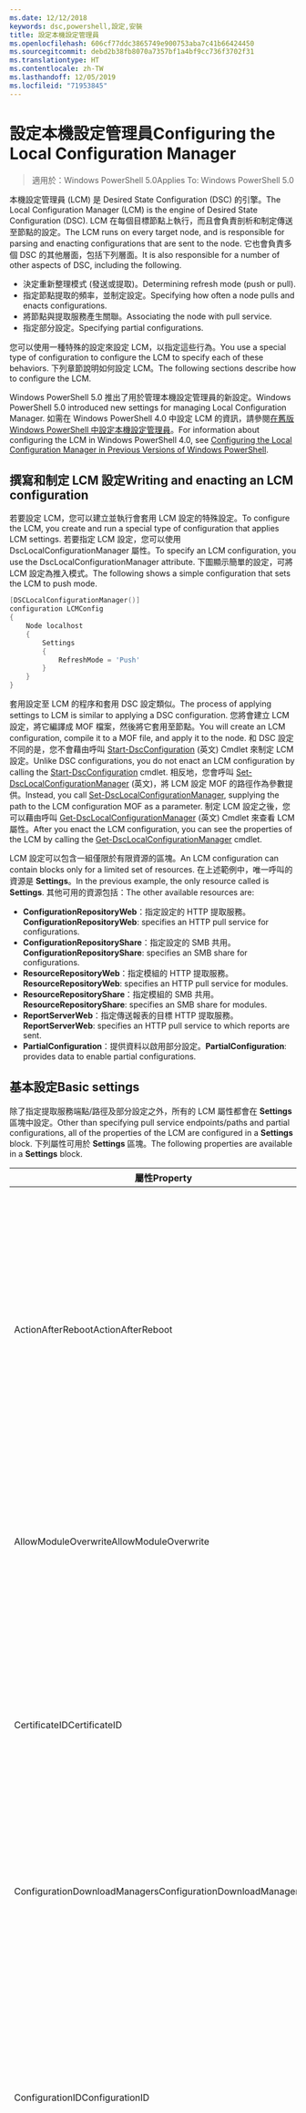 ```yaml
---
ms.date: 12/12/2018
keywords: dsc,powershell,設定,安裝
title: 設定本機設定管理員
ms.openlocfilehash: 606cf77ddc3865749e900753aba7c41b66424450
ms.sourcegitcommit: debd2b38fb8070a7357bf1a4bf9cc736f3702f31
ms.translationtype: HT
ms.contentlocale: zh-TW
ms.lasthandoff: 12/05/2019
ms.locfileid: "71953845"
---
```

# <a name="configuring-the-local-configuration-manager"></a><span data-ttu-id="11dd1-103">設定本機設定管理員</span><span class="sxs-lookup"><span data-stu-id="11dd1-103">Configuring the Local Configuration Manager</span></span>

> <span data-ttu-id="11dd1-104">適用於：Windows PowerShell 5.0</span><span class="sxs-lookup"><span data-stu-id="11dd1-104">Applies To: Windows PowerShell 5.0</span></span>

<span data-ttu-id="11dd1-105">本機設定管理員 (LCM) 是 Desired State Configuration (DSC) 的引擎。</span><span class="sxs-lookup"><span data-stu-id="11dd1-105">The Local Configuration Manager (LCM) is the engine of Desired State Configuration (DSC).</span></span>
<span data-ttu-id="11dd1-106">LCM 在每個目標節點上執行，而且會負責剖析和制定傳送至節點的設定。</span><span class="sxs-lookup"><span data-stu-id="11dd1-106">The LCM runs on every target node, and is responsible for parsing and enacting configurations that are sent to the node.</span></span>
<span data-ttu-id="11dd1-107">它也會負責多個 DSC 的其他層面，包括下列層面。</span><span class="sxs-lookup"><span data-stu-id="11dd1-107">It is also responsible for a number of other aspects of DSC, including the following.</span></span>

- <span data-ttu-id="11dd1-108">決定重新整理模式 (發送或提取)。</span><span class="sxs-lookup"><span data-stu-id="11dd1-108">Determining refresh mode (push or pull).</span></span>
- <span data-ttu-id="11dd1-109">指定節點提取的頻率，並制定設定。</span><span class="sxs-lookup"><span data-stu-id="11dd1-109">Specifying how often a node pulls and enacts configurations.</span></span>
- <span data-ttu-id="11dd1-110">將節點與提取服務產生關聯。</span><span class="sxs-lookup"><span data-stu-id="11dd1-110">Associating the node with pull service.</span></span>
- <span data-ttu-id="11dd1-111">指定部分設定。</span><span class="sxs-lookup"><span data-stu-id="11dd1-111">Specifying partial configurations.</span></span>

<span data-ttu-id="11dd1-112">您可以使用一種特殊的設定來設定 LCM，以指定這些行為。</span><span class="sxs-lookup"><span data-stu-id="11dd1-112">You use a special type of configuration to configure the LCM to specify each of these behaviors.</span></span>
<span data-ttu-id="11dd1-113">下列章節說明如何設定 LCM。</span><span class="sxs-lookup"><span data-stu-id="11dd1-113">The following sections describe how to configure the LCM.</span></span>

<span data-ttu-id="11dd1-114">Windows PowerShell 5.0 推出了用於管理本機設定管理員的新設定。</span><span class="sxs-lookup"><span data-stu-id="11dd1-114">Windows PowerShell 5.0 introduced new settings for managing Local Configuration Manager.</span></span>
<span data-ttu-id="11dd1-115">如需在 Windows PowerShell 4.0 中設定 LCM 的資訊，請參閱[在舊版 Windows PowerShell 中設定本機設定管理員](metaconfig4.md)。</span><span class="sxs-lookup"><span data-stu-id="11dd1-115">For information about configuring the LCM in Windows PowerShell 4.0, see [Configuring the Local Configuration Manager in Previous Versions of Windows PowerShell](metaconfig4.md).</span></span>

## <a name="writing-and-enacting-an-lcm-configuration"></a><span data-ttu-id="11dd1-116">撰寫和制定 LCM 設定</span><span class="sxs-lookup"><span data-stu-id="11dd1-116">Writing and enacting an LCM configuration</span></span>

<span data-ttu-id="11dd1-117">若要設定 LCM，您可以建立並執行會套用 LCM 設定的特殊設定。</span><span class="sxs-lookup"><span data-stu-id="11dd1-117">To configure the LCM, you create and run a special type of configuration that applies LCM settings.</span></span>
<span data-ttu-id="11dd1-118">若要指定 LCM 設定，您可以使用 DscLocalConfigurationManager 屬性。</span><span class="sxs-lookup"><span data-stu-id="11dd1-118">To specify an LCM configuration, you use the DscLocalConfigurationManager attribute.</span></span>
<span data-ttu-id="11dd1-119">下圖顯示簡單的設定，可將 LCM 設定為推入模式。</span><span class="sxs-lookup"><span data-stu-id="11dd1-119">The following shows a simple configuration that sets the LCM to push mode.</span></span>

```powershell
[DSCLocalConfigurationManager()]
configuration LCMConfig
{
    Node localhost
    {
        Settings
        {
            RefreshMode = 'Push'
        }
    }
}
```

<span data-ttu-id="11dd1-120">套用設定至 LCM 的程序和套用 DSC 設定類似。</span><span class="sxs-lookup"><span data-stu-id="11dd1-120">The process of applying settings to LCM is similar to applying a DSC configuration.</span></span>
<span data-ttu-id="11dd1-121">您將會建立 LCM 設定，將它編譯成 MOF 檔案，然後將它套用至節點。</span><span class="sxs-lookup"><span data-stu-id="11dd1-121">You will create an LCM configuration, compile it to a MOF file, and apply it to the node.</span></span>
<span data-ttu-id="11dd1-122">和 DSC 設定不同的是，您不會藉由呼叫 [Start-DscConfiguration](/powershell/module/psdesiredstateconfiguration/start-dscconfiguration) \(英文\) Cmdlet 來制定 LCM 設定。</span><span class="sxs-lookup"><span data-stu-id="11dd1-122">Unlike DSC configurations, you do not enact an LCM configuration by calling the [Start-DscConfiguration](/powershell/module/psdesiredstateconfiguration/start-dscconfiguration) cmdlet.</span></span>
<span data-ttu-id="11dd1-123">相反地，您會呼叫 [Set-DscLocalConfigurationManager](/powershell/module/PSDesiredStateConfiguration/Set-DscLocalConfigurationManager) \(英文\)，將 LCM 設定 MOF 的路徑作為參數提供。</span><span class="sxs-lookup"><span data-stu-id="11dd1-123">Instead, you call [Set-DscLocalConfigurationManager](/powershell/module/PSDesiredStateConfiguration/Set-DscLocalConfigurationManager), supplying the path to the LCM configuration MOF as a parameter.</span></span>
<span data-ttu-id="11dd1-124">制定 LCM 設定之後，您可以藉由呼叫 [Get-DscLocalConfigurationManager](/powershell/module/PSDesiredStateConfiguration/Get-DscLocalConfigurationManager) \(英文\) Cmdlet 來查看 LCM 屬性。</span><span class="sxs-lookup"><span data-stu-id="11dd1-124">After you enact the LCM configuration, you can see the properties of the LCM by calling the [Get-DscLocalConfigurationManager](/powershell/module/PSDesiredStateConfiguration/Get-DscLocalConfigurationManager) cmdlet.</span></span>

<span data-ttu-id="11dd1-125">LCM 設定可以包含一組僅限於有限資源的區塊。</span><span class="sxs-lookup"><span data-stu-id="11dd1-125">An LCM configuration can contain blocks only for a limited set of resources.</span></span>
<span data-ttu-id="11dd1-126">在上述範例中，唯一呼叫的資源是 **Settings**。</span><span class="sxs-lookup"><span data-stu-id="11dd1-126">In the previous example, the only resource called is **Settings**.</span></span>
<span data-ttu-id="11dd1-127">其他可用的資源包括：</span><span class="sxs-lookup"><span data-stu-id="11dd1-127">The other available resources are:</span></span>

* <span data-ttu-id="11dd1-128">**ConfigurationRepositoryWeb**：指定設定的 HTTP 提取服務。</span><span class="sxs-lookup"><span data-stu-id="11dd1-128">**ConfigurationRepositoryWeb**: specifies an HTTP pull service for configurations.</span></span>
* <span data-ttu-id="11dd1-129">**ConfigurationRepositoryShare**：指定設定的 SMB 共用。</span><span class="sxs-lookup"><span data-stu-id="11dd1-129">**ConfigurationRepositoryShare**: specifies an SMB share for configurations.</span></span>
* <span data-ttu-id="11dd1-130">**ResourceRepositoryWeb**：指定模組的 HTTP 提取服務。</span><span class="sxs-lookup"><span data-stu-id="11dd1-130">**ResourceRepositoryWeb**: specifies an HTTP pull service for modules.</span></span>
* <span data-ttu-id="11dd1-131">**ResourceRepositoryShare**：指定模組的 SMB 共用。</span><span class="sxs-lookup"><span data-stu-id="11dd1-131">**ResourceRepositoryShare**: specifies an SMB share for modules.</span></span>
* <span data-ttu-id="11dd1-132">**ReportServerWeb**：指定傳送報表的目標 HTTP 提取服務。</span><span class="sxs-lookup"><span data-stu-id="11dd1-132">**ReportServerWeb**: specifies an HTTP pull service to which reports are sent.</span></span>
* <span data-ttu-id="11dd1-133">**PartialConfiguration**：提供資料以啟用部分設定。</span><span class="sxs-lookup"><span data-stu-id="11dd1-133">**PartialConfiguration**: provides data to enable partial configurations.</span></span>

## <a name="basic-settings"></a><span data-ttu-id="11dd1-134">基本設定</span><span class="sxs-lookup"><span data-stu-id="11dd1-134">Basic settings</span></span>

<span data-ttu-id="11dd1-135">除了指定提取服務端點/路徑及部分設定之外，所有的 LCM 屬性都會在 **Settings** 區塊中設定。</span><span class="sxs-lookup"><span data-stu-id="11dd1-135">Other than specifying pull service endpoints/paths and partial configurations, all of the properties of the LCM are configured in a **Settings** block.</span></span>
<span data-ttu-id="11dd1-136">下列屬性可用於 **Settings** 區塊。</span><span class="sxs-lookup"><span data-stu-id="11dd1-136">The following properties are available in a **Settings** block.</span></span>

|  <span data-ttu-id="11dd1-137">屬性</span><span class="sxs-lookup"><span data-stu-id="11dd1-137">Property</span></span>  |  <span data-ttu-id="11dd1-138">類型</span><span class="sxs-lookup"><span data-stu-id="11dd1-138">Type</span></span>  |  <span data-ttu-id="11dd1-139">描述</span><span class="sxs-lookup"><span data-stu-id="11dd1-139">Description</span></span>   |
|----------- |------- |--------------- |
| <span data-ttu-id="11dd1-140">ActionAfterReboot</span><span class="sxs-lookup"><span data-stu-id="11dd1-140">ActionAfterReboot</span></span>| <span data-ttu-id="11dd1-141">字串</span><span class="sxs-lookup"><span data-stu-id="11dd1-141">string</span></span>| <span data-ttu-id="11dd1-142">指定套用設定期間在重新開機後的動作。</span><span class="sxs-lookup"><span data-stu-id="11dd1-142">Specifies what happens after a reboot during the application of a configuration.</span></span> <span data-ttu-id="11dd1-143">可能的值為 __"ContinueConfiguration"__ 和 __"StopConfiguration"__ 。</span><span class="sxs-lookup"><span data-stu-id="11dd1-143">The possible values are __"ContinueConfiguration"__ and __"StopConfiguration"__.</span></span> <ul><li> <span data-ttu-id="11dd1-144">__ContinueConfiguration__：機器重新開機後繼續套用目前的設定。</span><span class="sxs-lookup"><span data-stu-id="11dd1-144">__ContinueConfiguration__: Continue applying the current configuration after machine reboot.</span></span> <span data-ttu-id="11dd1-145">這是預設值</span><span class="sxs-lookup"><span data-stu-id="11dd1-145">This is the default value</span></span></li><li><span data-ttu-id="11dd1-146">__StopConfiguration__：機器重新開機後停止目前的設定。</span><span class="sxs-lookup"><span data-stu-id="11dd1-146">__StopConfiguration__: Stop the current configuration after machine reboot.</span></span></li></ul>|
| <span data-ttu-id="11dd1-147">AllowModuleOverwrite</span><span class="sxs-lookup"><span data-stu-id="11dd1-147">AllowModuleOverwrite</span></span>| <span data-ttu-id="11dd1-148">bool</span><span class="sxs-lookup"><span data-stu-id="11dd1-148">bool</span></span>| <span data-ttu-id="11dd1-149">若允許以自提取服務下載的新設定覆寫目標節點上的舊設定，即為 __$TRUE__。</span><span class="sxs-lookup"><span data-stu-id="11dd1-149">__$TRUE__ if new configurations downloaded from the pull service are allowed to overwrite the old ones on the target node.</span></span> <span data-ttu-id="11dd1-150">否則為 $FALSE。</span><span class="sxs-lookup"><span data-stu-id="11dd1-150">Otherwise, $FALSE.</span></span>|
| <span data-ttu-id="11dd1-151">CertificateID</span><span class="sxs-lookup"><span data-stu-id="11dd1-151">CertificateID</span></span>| <span data-ttu-id="11dd1-152">字串</span><span class="sxs-lookup"><span data-stu-id="11dd1-152">string</span></span>| <span data-ttu-id="11dd1-153">憑證指紋，用來保護在設定中傳遞的憑證。</span><span class="sxs-lookup"><span data-stu-id="11dd1-153">The thumbprint of a certificate used to secure credentials passed in a configuration.</span></span> <span data-ttu-id="11dd1-154">如需詳細資訊，請參閱 [Want to secure credentials in Windows PowerShell Desired State Configuration (需要保護 Windows PowerShell 預期狀態設定的憑證嗎？)](https://blogs.msdn.com/b/powershell/archive/2014/01/31/want-to-secure-credentials-in-windows-powershell-desired-state-configuration.aspx)。</span><span class="sxs-lookup"><span data-stu-id="11dd1-154">For more information see [Want to secure credentials in Windows PowerShell Desired State Configuration](https://blogs.msdn.com/b/powershell/archive/2014/01/31/want-to-secure-credentials-in-windows-powershell-desired-state-configuration.aspx)?.</span></span> <br> <span data-ttu-id="11dd1-155">__注意：__ 若使用 Azure 自動化 DSC 提取服務，系統會自動管理此設定。</span><span class="sxs-lookup"><span data-stu-id="11dd1-155">__Note:__ this is managed automatically if using Azure Automation DSC pull service.</span></span>|
| <span data-ttu-id="11dd1-156">ConfigurationDownloadManagers</span><span class="sxs-lookup"><span data-stu-id="11dd1-156">ConfigurationDownloadManagers</span></span>| <span data-ttu-id="11dd1-157">CimInstance[]</span><span class="sxs-lookup"><span data-stu-id="11dd1-157">CimInstance[]</span></span>| <span data-ttu-id="11dd1-158">已過時。</span><span class="sxs-lookup"><span data-stu-id="11dd1-158">Obsolete.</span></span> <span data-ttu-id="11dd1-159">使用 __ConfigurationRepositoryWeb__ 和 __ConfigurationRepositoryShare__ 區塊來定義設定提取服務端點。</span><span class="sxs-lookup"><span data-stu-id="11dd1-159">Use __ConfigurationRepositoryWeb__ and __ConfigurationRepositoryShare__ blocks to define configuration pull service endpoints.</span></span>|
| <span data-ttu-id="11dd1-160">ConfigurationID</span><span class="sxs-lookup"><span data-stu-id="11dd1-160">ConfigurationID</span></span>| <span data-ttu-id="11dd1-161">字串</span><span class="sxs-lookup"><span data-stu-id="11dd1-161">string</span></span>| <span data-ttu-id="11dd1-162">用於與較舊提取服務版本之間的回溯相容性。</span><span class="sxs-lookup"><span data-stu-id="11dd1-162">For backwards compatibility with older pull service versions.</span></span> <span data-ttu-id="11dd1-163">識別要從提取服務取得之設定檔的 GUID。</span><span class="sxs-lookup"><span data-stu-id="11dd1-163">A GUID that identifies the configuration file to get from a pull service.</span></span> <span data-ttu-id="11dd1-164">如果設定 MOF 的名稱為 ConfigurationID.mof，節點將會在提取服務上提取設定。</span><span class="sxs-lookup"><span data-stu-id="11dd1-164">The node will pull configurations on the pull service if the name of the configuration MOF is named ConfigurationID.mof.</span></span><br> <span data-ttu-id="11dd1-165">__注意：__ 如果您設定這個屬性，將無法使用 __RegistrationKey__ 向提取服務註冊節點。</span><span class="sxs-lookup"><span data-stu-id="11dd1-165">__Note:__ If you set this property, registering the node with a pull service by using __RegistrationKey__ does not work.</span></span> <span data-ttu-id="11dd1-166">如需詳細資訊，請參閱[以設定名稱設定提取用戶端](../pull-server/pullClientConfigNames.md)。</span><span class="sxs-lookup"><span data-stu-id="11dd1-166">For more information, see [Setting up a pull client with configuration names](../pull-server/pullClientConfigNames.md).</span></span>|
| <span data-ttu-id="11dd1-167">ConfigurationMode</span><span class="sxs-lookup"><span data-stu-id="11dd1-167">ConfigurationMode</span></span>| <span data-ttu-id="11dd1-168">字串</span><span class="sxs-lookup"><span data-stu-id="11dd1-168">string</span></span> | <span data-ttu-id="11dd1-169">指定 LCM 實際上如何將設定套用至目標節點。</span><span class="sxs-lookup"><span data-stu-id="11dd1-169">Specifies how the LCM actually applies the configuration to the target nodes.</span></span> <span data-ttu-id="11dd1-170">可能的值為 __"ApplyOnly"__ 、 __"ApplyAndMonitor"__ 和 __"ApplyAndAutoCorrect"__ 。</span><span class="sxs-lookup"><span data-stu-id="11dd1-170">Possible values are __"ApplyOnly"__,__"ApplyAndMonitor"__, and __"ApplyAndAutoCorrect"__.</span></span> <ul><li><span data-ttu-id="11dd1-171">__ApplyOnly__：除非將新設定推送至目標節點，或是從服務提取新設定時，否則，DSC 會套用設定且不執行任何進一步的動作。</span><span class="sxs-lookup"><span data-stu-id="11dd1-171">__ApplyOnly__: DSC applies the configuration and does nothing further unless a new configuration is pushed to the target node or when a new configuration is pulled from a service.</span></span> <span data-ttu-id="11dd1-172">第一次套用新設定之後，DSC 不會檢查與先前設定狀態的偏離。</span><span class="sxs-lookup"><span data-stu-id="11dd1-172">After initial application of a new configuration, DSC does not check for drift from a previously configured state.</span></span> <span data-ttu-id="11dd1-173">請注意，在 __ApplyOnly__ 生效之前，DSC 不斷嘗試套用此組態，直到成功為止 。</span><span class="sxs-lookup"><span data-stu-id="11dd1-173">Note that DSC will attempt to apply the configuration until it is successful before __ApplyOnly__ takes effect.</span></span> </li><li> <span data-ttu-id="11dd1-174">__ApplyAndMonitor__：這是預設值。</span><span class="sxs-lookup"><span data-stu-id="11dd1-174">__ApplyAndMonitor__: This is the default value.</span></span> <span data-ttu-id="11dd1-175">LCM 適用於任何新的設定。</span><span class="sxs-lookup"><span data-stu-id="11dd1-175">The LCM applies any new configurations.</span></span> <span data-ttu-id="11dd1-176">第一次套用新設定之後，如果目標節點偏離預期狀態，則 DSC 會回報記錄中的差異。</span><span class="sxs-lookup"><span data-stu-id="11dd1-176">After initial application of a new configuration, if the target node drifts from the desired state, DSC reports the discrepancy in logs.</span></span> <span data-ttu-id="11dd1-177">請注意，在 __ApplyAndMonitor__ 生效之前，DSC 不斷嘗試套用此組態，直到成功為止 。</span><span class="sxs-lookup"><span data-stu-id="11dd1-177">Note that DSC will attempt to apply the configuration until it is successful before __ApplyAndMonitor__ takes effect.</span></span></li><li><span data-ttu-id="11dd1-178">__ApplyAndAutoCorrect__：DSC 會套用任何新設定。</span><span class="sxs-lookup"><span data-stu-id="11dd1-178">__ApplyAndAutoCorrect__: DSC applies any new configurations.</span></span> <span data-ttu-id="11dd1-179">第一次套用新設定之後，如果目標節點偏離預期狀態，則 DSC 會報告記錄檔中的差異，然後重新套用目前設定。</span><span class="sxs-lookup"><span data-stu-id="11dd1-179">After initial application of a new configuration, if the target node drifts from the desired state, DSC reports the discrepancy in logs, and then re-applies the current configuration.</span></span></li></ul>|
| <span data-ttu-id="11dd1-180">ConfigurationModeFrequencyMins</span><span class="sxs-lookup"><span data-stu-id="11dd1-180">ConfigurationModeFrequencyMins</span></span>| <span data-ttu-id="11dd1-181">UInt32</span><span class="sxs-lookup"><span data-stu-id="11dd1-181">UInt32</span></span>| <span data-ttu-id="11dd1-182">檢查並套用目前設定的頻率 (以分鐘為單位)。</span><span class="sxs-lookup"><span data-stu-id="11dd1-182">How often, in minutes, the current configuration is checked and applied.</span></span> <span data-ttu-id="11dd1-183">如果 ConfigurationMode 屬性設定為 ApplyOnly，就會忽略這個屬性。</span><span class="sxs-lookup"><span data-stu-id="11dd1-183">This property is ignored if the ConfigurationMode property is set to ApplyOnly.</span></span> <span data-ttu-id="11dd1-184">預設值為 15。</span><span class="sxs-lookup"><span data-stu-id="11dd1-184">The default value is 15.</span></span>|
| <span data-ttu-id="11dd1-185">DebugMode</span><span class="sxs-lookup"><span data-stu-id="11dd1-185">DebugMode</span></span>| <span data-ttu-id="11dd1-186">字串</span><span class="sxs-lookup"><span data-stu-id="11dd1-186">string</span></span>| <span data-ttu-id="11dd1-187">可能的值為 __None__、__ForceModuleImport__ 和 __All__。</span><span class="sxs-lookup"><span data-stu-id="11dd1-187">Possible values are __None__, __ForceModuleImport__, and __All__.</span></span> <ul><li><span data-ttu-id="11dd1-188">設為 __None__ 會使用快取資源。</span><span class="sxs-lookup"><span data-stu-id="11dd1-188">Set to __None__ to use cached resources.</span></span> <span data-ttu-id="11dd1-189">這是預設，而且應該用於實際執行的案例。</span><span class="sxs-lookup"><span data-stu-id="11dd1-189">This is the default and should be used in production scenarios.</span></span></li><li><span data-ttu-id="11dd1-190">設為 __ForceModuleImport__，會導致 LCM 重新載入任何 DSC 資源模組，即使先前已載入這些模組並已快取。</span><span class="sxs-lookup"><span data-stu-id="11dd1-190">Setting to __ForceModuleImport__, causes the LCM to reload any DSC resource modules, even if they have been previously loaded and cached.</span></span> <span data-ttu-id="11dd1-191">這會影響 DSC 作業的效能，因為每個模組會在使用時重新載入。</span><span class="sxs-lookup"><span data-stu-id="11dd1-191">This impacts the performance of DSC operations as each module is reloaded on use.</span></span> <span data-ttu-id="11dd1-192">通常會在為資源偵錯時使用此值</span><span class="sxs-lookup"><span data-stu-id="11dd1-192">Typically you would use this value while debugging a resource</span></span></li><li><span data-ttu-id="11dd1-193">在這一版本中，__All__ 與 __ForceModuleImport__ 相同</span><span class="sxs-lookup"><span data-stu-id="11dd1-193">In this release, __All__ is same as __ForceModuleImport__</span></span></li></ul> |
| <span data-ttu-id="11dd1-194">RebootNodeIfNeeded</span><span class="sxs-lookup"><span data-stu-id="11dd1-194">RebootNodeIfNeeded</span></span>| <span data-ttu-id="11dd1-195">bool</span><span class="sxs-lookup"><span data-stu-id="11dd1-195">bool</span></span>| <span data-ttu-id="11dd1-196">將此設為 `$true`，以允許資源使用 `$global:DSCMachineStatus` 旗標來重新啟動節點。</span><span class="sxs-lookup"><span data-stu-id="11dd1-196">Set this to `$true` to allow resources to reboot the Node using the `$global:DSCMachineStatus` flag.</span></span> <span data-ttu-id="11dd1-197">否則，您將必須手動重新啟動任何設定所需的節點。</span><span class="sxs-lookup"><span data-stu-id="11dd1-197">Otherwise, you will have to manually reboot the node for any configuration that requires it.</span></span> <span data-ttu-id="11dd1-198">預設值為 `$false`。</span><span class="sxs-lookup"><span data-stu-id="11dd1-198">The default value is `$false`.</span></span> <span data-ttu-id="11dd1-199">若要在重新啟動條件是由 DSC 以外項目 (例如 Windows Installer) 所制定的情況下使用此設定，請將此設定與 [ComputerManagementDsc](https://github.com/PowerShell/ComputerManagementDsc) 中的 __PendingReboot__ 模組結合。</span><span class="sxs-lookup"><span data-stu-id="11dd1-199">To use this setting when a reboot condition is enacted by something other than DSC (such as Windows Installer), combine this setting with the __PendingReboot__ resource in the [ComputerManagementDsc](https://github.com/PowerShell/ComputerManagementDsc) module.</span></span>|
| <span data-ttu-id="11dd1-200">RefreshMode</span><span class="sxs-lookup"><span data-stu-id="11dd1-200">RefreshMode</span></span>| <span data-ttu-id="11dd1-201">字串</span><span class="sxs-lookup"><span data-stu-id="11dd1-201">string</span></span>| <span data-ttu-id="11dd1-202">指定 LCM 取得設定的方式。</span><span class="sxs-lookup"><span data-stu-id="11dd1-202">Specifies how the LCM gets configurations.</span></span> <span data-ttu-id="11dd1-203">可能的值為 __"Disabled"__ 、 __"Push"__ 和 __"Pull"__ 。</span><span class="sxs-lookup"><span data-stu-id="11dd1-203">The possible values are __"Disabled"__, __"Push"__, and __"Pull"__.</span></span> <ul><li><span data-ttu-id="11dd1-204">__Disabled__：為此節點停用 DSC 設定。</span><span class="sxs-lookup"><span data-stu-id="11dd1-204">__Disabled__: DSC configurations are disabled for this node.</span></span></li><li> <span data-ttu-id="11dd1-205">__Push__：藉由呼叫 [Start-DscConfiguration](/powershell/module/psdesiredstateconfiguration/start-dscconfiguration) Cmdlet 來初始設定。</span><span class="sxs-lookup"><span data-stu-id="11dd1-205">__Push__: Configurations are initiated by calling the [Start-DscConfiguration](/powershell/module/psdesiredstateconfiguration/start-dscconfiguration) cmdlet.</span></span> <span data-ttu-id="11dd1-206">設定會立即套用至節點。</span><span class="sxs-lookup"><span data-stu-id="11dd1-206">The configuration is applied immediately to the node.</span></span> <span data-ttu-id="11dd1-207">這是預設值。</span><span class="sxs-lookup"><span data-stu-id="11dd1-207">This is the default value.</span></span></li><li><span data-ttu-id="11dd1-208">__Pull__：將節點設定為定期檢查來自提取服務或 SMB 路徑的設定。</span><span class="sxs-lookup"><span data-stu-id="11dd1-208">__Pull:__ The node is configured to regularly check for configurations from a pull service or SMB path.</span></span> <span data-ttu-id="11dd1-209">如果這個屬性設為 __Pull__，您必須在 __ConfigurationRepositoryWeb__ 或 __ConfigurationRepositoryShare__ 區塊中指定 HTTP (服務) 或 SMB (共用) 路徑。</span><span class="sxs-lookup"><span data-stu-id="11dd1-209">If this property is set to __Pull__, you must specify an HTTP (service) or SMB (share) path in a __ConfigurationRepositoryWeb__ or __ConfigurationRepositoryShare__ block.</span></span></li></ul>|
| <span data-ttu-id="11dd1-210">RefreshFrequencyMins</span><span class="sxs-lookup"><span data-stu-id="11dd1-210">RefreshFrequencyMins</span></span>| <span data-ttu-id="11dd1-211">Uint32</span><span class="sxs-lookup"><span data-stu-id="11dd1-211">Uint32</span></span>| <span data-ttu-id="11dd1-212">LCM 檢查提取服務以取得更新設定的時間間隔 (以分鐘為單位)。</span><span class="sxs-lookup"><span data-stu-id="11dd1-212">The time interval, in minutes, at which the LCM checks a pull service to get updated configurations.</span></span> <span data-ttu-id="11dd1-213">如果 LCM 未在提取模式下設定，就會忽略此值。</span><span class="sxs-lookup"><span data-stu-id="11dd1-213">This value is ignored if the LCM is not configured in pull mode.</span></span> <span data-ttu-id="11dd1-214">預設值為 30。</span><span class="sxs-lookup"><span data-stu-id="11dd1-214">The default value is 30.</span></span>|
| <span data-ttu-id="11dd1-215">ReportManagers</span><span class="sxs-lookup"><span data-stu-id="11dd1-215">ReportManagers</span></span>| <span data-ttu-id="11dd1-216">CimInstance[]</span><span class="sxs-lookup"><span data-stu-id="11dd1-216">CimInstance[]</span></span>| <span data-ttu-id="11dd1-217">已過時。</span><span class="sxs-lookup"><span data-stu-id="11dd1-217">Obsolete.</span></span> <span data-ttu-id="11dd1-218">使用 __ReportServerWeb__ 區塊來定義傳送報表資料至提取服務的端點。</span><span class="sxs-lookup"><span data-stu-id="11dd1-218">Use __ReportServerWeb__ blocks to define an endpoint to send reporting data to a pull service.</span></span>|
| <span data-ttu-id="11dd1-219">ResourceModuleManagers</span><span class="sxs-lookup"><span data-stu-id="11dd1-219">ResourceModuleManagers</span></span>| <span data-ttu-id="11dd1-220">CimInstance[]</span><span class="sxs-lookup"><span data-stu-id="11dd1-220">CimInstance[]</span></span>| <span data-ttu-id="11dd1-221">已過時。</span><span class="sxs-lookup"><span data-stu-id="11dd1-221">Obsolete.</span></span> <span data-ttu-id="11dd1-222">使用 __ResourceRepositoryWeb__ 和 __ResourceRepositoryShare__ 區塊來個別定義提取服務 HTTP 端點或 SMB 路徑。</span><span class="sxs-lookup"><span data-stu-id="11dd1-222">Use __ResourceRepositoryWeb__ and __ResourceRepositoryShare__ blocks to define pull service HTTP endpoints or SMB paths, respectively.</span></span>|
| <span data-ttu-id="11dd1-223">PartialConfigurations</span><span class="sxs-lookup"><span data-stu-id="11dd1-223">PartialConfigurations</span></span>| <span data-ttu-id="11dd1-224">CimInstance</span><span class="sxs-lookup"><span data-stu-id="11dd1-224">CimInstance</span></span>| <span data-ttu-id="11dd1-225">未實作。</span><span class="sxs-lookup"><span data-stu-id="11dd1-225">Not implemented.</span></span> <span data-ttu-id="11dd1-226">請勿使用。</span><span class="sxs-lookup"><span data-stu-id="11dd1-226">Do not use.</span></span>|
| <span data-ttu-id="11dd1-227">StatusRetentionTimeInDays</span><span class="sxs-lookup"><span data-stu-id="11dd1-227">StatusRetentionTimeInDays</span></span> | <span data-ttu-id="11dd1-228">UInt32</span><span class="sxs-lookup"><span data-stu-id="11dd1-228">UInt32</span></span>| <span data-ttu-id="11dd1-229">LCM 會保留目前設定狀態的天數。</span><span class="sxs-lookup"><span data-stu-id="11dd1-229">The number of days the LCM keeps the status of the current configuration.</span></span>|

> [!NOTE]
> <span data-ttu-id="11dd1-230">LCM 會根據以下項目，啟動 **ConfigurationModeFrequencyMins**：</span><span class="sxs-lookup"><span data-stu-id="11dd1-230">The LCM starts the **ConfigurationModeFrequencyMins** cycle based on:</span></span>
>
> - <span data-ttu-id="11dd1-231">新的中繼設定會使用 `Set-DscLocalConfigurationManager` 來套用</span><span class="sxs-lookup"><span data-stu-id="11dd1-231">A new metaconfig is applied using `Set-DscLocalConfigurationManager`</span></span>
> - <span data-ttu-id="11dd1-232">電腦重新啟動</span><span class="sxs-lookup"><span data-stu-id="11dd1-232">A machine restart</span></span>
>
> <span data-ttu-id="11dd1-233">針對任何計時器處理序發生當機的狀況，會在 30 秒內偵測該狀況，並重新啟動循環。</span><span class="sxs-lookup"><span data-stu-id="11dd1-233">For any condition where the timer process experiences a crash, that will be detected within 30 seconds and the cycle will be restarted.</span></span>
> <span data-ttu-id="11dd1-234">若此作業的期間超過所設定循環頻率，則下一個計時器便不會啟動，並可能使同時作業延遲啟動循環。</span><span class="sxs-lookup"><span data-stu-id="11dd1-234">A concurrent operation could delay the cycle from being started, if the duration of this operation exceeds the configured cycle frequency, the next timer will not start.</span></span>
>
> <span data-ttu-id="11dd1-235">例如，中繼設定已設定為 15 分鐘的提取頻率，而提取動作則在 T1 發生。</span><span class="sxs-lookup"><span data-stu-id="11dd1-235">Example, the metaconfig is configured at a 15 minute pull frequency and a pull occurs at T1.</span></span>  <span data-ttu-id="11dd1-236">節點沒有在 16 分鐘內完成工作。</span><span class="sxs-lookup"><span data-stu-id="11dd1-236">The Node does not finish work for 16 minutes.</span></span>  <span data-ttu-id="11dd1-237">這樣便會忽略第一個 15 分鐘循環，而下一個提取則會在 T1+15+15 時發生。</span><span class="sxs-lookup"><span data-stu-id="11dd1-237">The first 15 minute cycle is ignored, and next pull will happen at T1+15+15.</span></span>

## <a name="pull-service"></a><span data-ttu-id="11dd1-238">提取服務</span><span class="sxs-lookup"><span data-stu-id="11dd1-238">Pull service</span></span>

<span data-ttu-id="11dd1-239">LCM 設定支援定義下列提取服務端點類型：</span><span class="sxs-lookup"><span data-stu-id="11dd1-239">LCM configuration supports defining the following types of pull service endpoints:</span></span>

- <span data-ttu-id="11dd1-240">**設定伺服器**：適用於 DSC 設定的存放庫。</span><span class="sxs-lookup"><span data-stu-id="11dd1-240">**Configuration server**: A repository for DSC configurations.</span></span> <span data-ttu-id="11dd1-241">使用 **ConfigurationRepositoryWeb** (適用於 Web 伺服器) 和 **ConfigurationRepositoryShare** (適用於 SMB 伺服器) 區塊來定義設定伺服器。</span><span class="sxs-lookup"><span data-stu-id="11dd1-241">Define configuration servers by using **ConfigurationRepositoryWeb** (for web-based servers) and **ConfigurationRepositoryShare** (for SMB-based servers) blocks.</span></span>
- <span data-ttu-id="11dd1-242">**資源伺服器**：封裝成 PowerShell 模組的 DSC 資源存放庫。</span><span class="sxs-lookup"><span data-stu-id="11dd1-242">**Resource server**: A repository for DSC resources, packaged as PowerShell modules.</span></span> <span data-ttu-id="11dd1-243">使用 **ResourceRepositoryWeb** (適用於 Web 伺服器) 和 **ResourceRepositoryShare** (適用於 SMB 伺服器) 區塊來定義資源伺服器。</span><span class="sxs-lookup"><span data-stu-id="11dd1-243">Define resource servers by using **ResourceRepositoryWeb** (for web-based servers) and **ResourceRepositoryShare** (for SMB-based servers) blocks.</span></span>
- <span data-ttu-id="11dd1-244">**報表伺服器**：DSC 傳送報表資料的目標服務。</span><span class="sxs-lookup"><span data-stu-id="11dd1-244">**Report server**: A service that DSC sends report data to.</span></span> <span data-ttu-id="11dd1-245">使用 **ReportServerWeb** 區塊來定義報表伺服器。</span><span class="sxs-lookup"><span data-stu-id="11dd1-245">Define report servers by using **ReportServerWeb** blocks.</span></span> <span data-ttu-id="11dd1-246">報表伺服器必須是 Web 服務。</span><span class="sxs-lookup"><span data-stu-id="11dd1-246">A report server must be a web service.</span></span>

<span data-ttu-id="11dd1-247">如需提取服務的詳細資訊，請參閱 [Desired State Configuration 提取服務](../pull-server/pullServer.md)。</span><span class="sxs-lookup"><span data-stu-id="11dd1-247">For more details on pull service see, [Desired State Configuration Pull Service](../pull-server/pullServer.md).</span></span>

## <a name="configuration-server-blocks"></a><span data-ttu-id="11dd1-248">設定伺服器區塊</span><span class="sxs-lookup"><span data-stu-id="11dd1-248">Configuration server blocks</span></span>

<span data-ttu-id="11dd1-249">若要定義 Web 設定伺服器，請建立 **ConfigurationRepositoryWeb** 區塊。</span><span class="sxs-lookup"><span data-stu-id="11dd1-249">To define a web-based configuration server, you create a **ConfigurationRepositoryWeb** block.</span></span>
<span data-ttu-id="11dd1-250">**ConfigurationRepositoryWeb** 定義下列屬性。</span><span class="sxs-lookup"><span data-stu-id="11dd1-250">A **ConfigurationRepositoryWeb** defines the following properties.</span></span>

|<span data-ttu-id="11dd1-251">屬性</span><span class="sxs-lookup"><span data-stu-id="11dd1-251">Property</span></span>|<span data-ttu-id="11dd1-252">類型</span><span class="sxs-lookup"><span data-stu-id="11dd1-252">Type</span></span>|<span data-ttu-id="11dd1-253">描述</span><span class="sxs-lookup"><span data-stu-id="11dd1-253">Description</span></span>|
|---|---|---|
|<span data-ttu-id="11dd1-254">AllowUnsecureConnection</span><span class="sxs-lookup"><span data-stu-id="11dd1-254">AllowUnsecureConnection</span></span>|<span data-ttu-id="11dd1-255">bool</span><span class="sxs-lookup"><span data-stu-id="11dd1-255">bool</span></span>|<span data-ttu-id="11dd1-256">設為 **$TRUE** 即允許從節點到伺服器的未經驗證連線。</span><span class="sxs-lookup"><span data-stu-id="11dd1-256">Set to **$TRUE** to allow connections from the node to the server without authentication.</span></span> <span data-ttu-id="11dd1-257">設為 **$FALSE** 表示需要驗證。</span><span class="sxs-lookup"><span data-stu-id="11dd1-257">Set to **$FALSE** to require authentication.</span></span>|
|<span data-ttu-id="11dd1-258">CertificateID</span><span class="sxs-lookup"><span data-stu-id="11dd1-258">CertificateID</span></span>|<span data-ttu-id="11dd1-259">字串</span><span class="sxs-lookup"><span data-stu-id="11dd1-259">string</span></span>|<span data-ttu-id="11dd1-260">用來向伺服器驗證的憑證指紋。</span><span class="sxs-lookup"><span data-stu-id="11dd1-260">The thumbprint of a certificate used to authenticate to the server.</span></span>|
|<span data-ttu-id="11dd1-261">ConfigurationNames</span><span class="sxs-lookup"><span data-stu-id="11dd1-261">ConfigurationNames</span></span>|<span data-ttu-id="11dd1-262">String[]</span><span class="sxs-lookup"><span data-stu-id="11dd1-262">String[]</span></span>|<span data-ttu-id="11dd1-263">要由目標節點提取之設定名稱的陣列。</span><span class="sxs-lookup"><span data-stu-id="11dd1-263">An array of names of configurations to be pulled by the target node.</span></span> <span data-ttu-id="11dd1-264">僅有在使用 **RegistrationKey** 向提取服務註冊節點時，才會使用這些設定。</span><span class="sxs-lookup"><span data-stu-id="11dd1-264">These are used only if the node is registered with the pull service by using a **RegistrationKey**.</span></span> <span data-ttu-id="11dd1-265">如需詳細資訊，請參閱[以設定名稱設定提取用戶端](../pull-server/pullClientConfigNames.md)。</span><span class="sxs-lookup"><span data-stu-id="11dd1-265">For more information, see [Setting up a pull client with configuration names](../pull-server/pullClientConfigNames.md).</span></span>|
|<span data-ttu-id="11dd1-266">RegistrationKey</span><span class="sxs-lookup"><span data-stu-id="11dd1-266">RegistrationKey</span></span>|<span data-ttu-id="11dd1-267">字串</span><span class="sxs-lookup"><span data-stu-id="11dd1-267">string</span></span>|<span data-ttu-id="11dd1-268">向提取服務註冊節點的 GUID。</span><span class="sxs-lookup"><span data-stu-id="11dd1-268">A GUID that registers the node with the pull service.</span></span> <span data-ttu-id="11dd1-269">如需詳細資訊，請參閱[以設定名稱設定提取用戶端](../pull-server/pullClientConfigNames.md)。</span><span class="sxs-lookup"><span data-stu-id="11dd1-269">For more information, see [Setting up a pull client with configuration names](../pull-server/pullClientConfigNames.md).</span></span>|
|<span data-ttu-id="11dd1-270">ServerURL</span><span class="sxs-lookup"><span data-stu-id="11dd1-270">ServerURL</span></span>|<span data-ttu-id="11dd1-271">字串</span><span class="sxs-lookup"><span data-stu-id="11dd1-271">string</span></span>|<span data-ttu-id="11dd1-272">設定服務的 URL。</span><span class="sxs-lookup"><span data-stu-id="11dd1-272">The URL of the configuration service.</span></span>|
|<span data-ttu-id="11dd1-273">ProxyURL\*</span><span class="sxs-lookup"><span data-stu-id="11dd1-273">ProxyURL\*</span></span>|<span data-ttu-id="11dd1-274">字串</span><span class="sxs-lookup"><span data-stu-id="11dd1-274">string</span></span>|<span data-ttu-id="11dd1-275">與設定服務通訊時要使用的 HTTP Proxy URL。</span><span class="sxs-lookup"><span data-stu-id="11dd1-275">The URL of the http proxy to use when communicating with the configuration service.</span></span>|
|<span data-ttu-id="11dd1-276">ProxyCredential\*</span><span class="sxs-lookup"><span data-stu-id="11dd1-276">ProxyCredential\*</span></span>|<span data-ttu-id="11dd1-277">pscredential</span><span class="sxs-lookup"><span data-stu-id="11dd1-277">pscredential</span></span>|<span data-ttu-id="11dd1-278">要用於 HTTP Proxy 的認證。</span><span class="sxs-lookup"><span data-stu-id="11dd1-278">Credential to use for the http proxy.</span></span>|

> [!NOTE]
> * <span data-ttu-id="11dd1-279">Windows 1809 版與更新版本中支援。</span><span class="sxs-lookup"><span data-stu-id="11dd1-279">Supported in Windows versions 1809 and later.</span></span>

<span data-ttu-id="11dd1-280">如需能簡化針對內部部署節點設定 ConfigurationRepositoryWeb 值的範例指令碼，請參閱[產生 DSC 中繼設定](https://docs.microsoft.com/azure/automation/automation-dsc-onboarding#generating-dsc-metaconfigurations)</span><span class="sxs-lookup"><span data-stu-id="11dd1-280">An example script to simplify configuring the ConfigurationRepositoryWeb value for on-premises nodes is available - see [Generating DSC metaconfigurations](https://docs.microsoft.com/azure/automation/automation-dsc-onboarding#generating-dsc-metaconfigurations)</span></span>

<span data-ttu-id="11dd1-281">若要定義 SMB 設定伺服器，請建立 **ConfigurationRepositoryShare** 區塊。</span><span class="sxs-lookup"><span data-stu-id="11dd1-281">To define an SMB-based configuration server, you create a **ConfigurationRepositoryShare** block.</span></span>
<span data-ttu-id="11dd1-282">**ConfigurationRepositoryShare** 定義下列屬性。</span><span class="sxs-lookup"><span data-stu-id="11dd1-282">A **ConfigurationRepositoryShare** defines the following properties.</span></span>

|<span data-ttu-id="11dd1-283">屬性</span><span class="sxs-lookup"><span data-stu-id="11dd1-283">Property</span></span>|<span data-ttu-id="11dd1-284">類型</span><span class="sxs-lookup"><span data-stu-id="11dd1-284">Type</span></span>|<span data-ttu-id="11dd1-285">描述</span><span class="sxs-lookup"><span data-stu-id="11dd1-285">Description</span></span>|
|---|---|---|
|<span data-ttu-id="11dd1-286">認證</span><span class="sxs-lookup"><span data-stu-id="11dd1-286">Credential</span></span>|<span data-ttu-id="11dd1-287">MSFT_Credential</span><span class="sxs-lookup"><span data-stu-id="11dd1-287">MSFT_Credential</span></span>|<span data-ttu-id="11dd1-288">用來向 SMB 驗證的認證。</span><span class="sxs-lookup"><span data-stu-id="11dd1-288">The credential used to authenticate to the SMB share.</span></span>|
|<span data-ttu-id="11dd1-289">SourcePath</span><span class="sxs-lookup"><span data-stu-id="11dd1-289">SourcePath</span></span>|<span data-ttu-id="11dd1-290">字串</span><span class="sxs-lookup"><span data-stu-id="11dd1-290">string</span></span>|<span data-ttu-id="11dd1-291">SMB 共用的路徑。</span><span class="sxs-lookup"><span data-stu-id="11dd1-291">The path of the SMB share.</span></span>|

## <a name="resource-server-blocks"></a><span data-ttu-id="11dd1-292">資源伺服器區塊</span><span class="sxs-lookup"><span data-stu-id="11dd1-292">Resource server blocks</span></span>

<span data-ttu-id="11dd1-293">若要定義 Web 資源伺服器，請建立 **ResourceRepositoryWeb** 區塊。</span><span class="sxs-lookup"><span data-stu-id="11dd1-293">To define a web-based resource server, you create a **ResourceRepositoryWeb** block.</span></span>
<span data-ttu-id="11dd1-294">**ResourceRepositoryWeb** 定義下列屬性。</span><span class="sxs-lookup"><span data-stu-id="11dd1-294">A **ResourceRepositoryWeb** defines the following properties.</span></span>

|<span data-ttu-id="11dd1-295">屬性</span><span class="sxs-lookup"><span data-stu-id="11dd1-295">Property</span></span>|<span data-ttu-id="11dd1-296">類型</span><span class="sxs-lookup"><span data-stu-id="11dd1-296">Type</span></span>|<span data-ttu-id="11dd1-297">描述</span><span class="sxs-lookup"><span data-stu-id="11dd1-297">Description</span></span>|
|---|---|---|
|<span data-ttu-id="11dd1-298">AllowUnsecureConnection</span><span class="sxs-lookup"><span data-stu-id="11dd1-298">AllowUnsecureConnection</span></span>|<span data-ttu-id="11dd1-299">bool</span><span class="sxs-lookup"><span data-stu-id="11dd1-299">bool</span></span>|<span data-ttu-id="11dd1-300">設為 **$TRUE** 即允許從節點到伺服器的未經驗證連線。</span><span class="sxs-lookup"><span data-stu-id="11dd1-300">Set to **$TRUE** to allow connections from the node to the server without authentication.</span></span> <span data-ttu-id="11dd1-301">設為 **$FALSE** 表示需要驗證。</span><span class="sxs-lookup"><span data-stu-id="11dd1-301">Set to **$FALSE** to require authentication.</span></span>|
|<span data-ttu-id="11dd1-302">CertificateID</span><span class="sxs-lookup"><span data-stu-id="11dd1-302">CertificateID</span></span>|<span data-ttu-id="11dd1-303">字串</span><span class="sxs-lookup"><span data-stu-id="11dd1-303">string</span></span>|<span data-ttu-id="11dd1-304">用來向伺服器驗證的憑證指紋。</span><span class="sxs-lookup"><span data-stu-id="11dd1-304">The thumbprint of a certificate used to authenticate to the server.</span></span>|
|<span data-ttu-id="11dd1-305">RegistrationKey</span><span class="sxs-lookup"><span data-stu-id="11dd1-305">RegistrationKey</span></span>|<span data-ttu-id="11dd1-306">字串</span><span class="sxs-lookup"><span data-stu-id="11dd1-306">string</span></span>|<span data-ttu-id="11dd1-307">向提取服務識別節點的 GUID。</span><span class="sxs-lookup"><span data-stu-id="11dd1-307">A GUID that identifies the node to the pull service.</span></span>|
|<span data-ttu-id="11dd1-308">ServerURL</span><span class="sxs-lookup"><span data-stu-id="11dd1-308">ServerURL</span></span>|<span data-ttu-id="11dd1-309">字串</span><span class="sxs-lookup"><span data-stu-id="11dd1-309">string</span></span>|<span data-ttu-id="11dd1-310">設定伺服器的 URL。</span><span class="sxs-lookup"><span data-stu-id="11dd1-310">The URL of the configuration server.</span></span>|
|<span data-ttu-id="11dd1-311">ProxyURL\*</span><span class="sxs-lookup"><span data-stu-id="11dd1-311">ProxyURL\*</span></span>|<span data-ttu-id="11dd1-312">字串</span><span class="sxs-lookup"><span data-stu-id="11dd1-312">string</span></span>|<span data-ttu-id="11dd1-313">與設定服務通訊時要使用的 HTTP Proxy URL。</span><span class="sxs-lookup"><span data-stu-id="11dd1-313">The URL of the http proxy to use when communicating with the configuration service.</span></span>|
|<span data-ttu-id="11dd1-314">ProxyCredential\*</span><span class="sxs-lookup"><span data-stu-id="11dd1-314">ProxyCredential\*</span></span>|<span data-ttu-id="11dd1-315">pscredential</span><span class="sxs-lookup"><span data-stu-id="11dd1-315">pscredential</span></span>|<span data-ttu-id="11dd1-316">要用於 HTTP Proxy 的認證。</span><span class="sxs-lookup"><span data-stu-id="11dd1-316">Credential to use for the http proxy.</span></span>|

> [!NOTE]
> * <span data-ttu-id="11dd1-317">Windows 1809 版與更新版本中支援。</span><span class="sxs-lookup"><span data-stu-id="11dd1-317">Supported in Windows versions 1809 and later.</span></span>

<span data-ttu-id="11dd1-318">如需能簡化針對內部部署節點設定 ResourceRepositoryWeb 值的範例指令碼，請參閱[產生 DSC 中繼設定](https://docs.microsoft.com/azure/automation/automation-dsc-onboarding#generating-dsc-metaconfigurations)</span><span class="sxs-lookup"><span data-stu-id="11dd1-318">An example script to simplify configuring the ResourceRepositoryWeb value for on-premises nodes is available - see [Generating DSC metaconfigurations](https://docs.microsoft.com/azure/automation/automation-dsc-onboarding#generating-dsc-metaconfigurations)</span></span>

<span data-ttu-id="11dd1-319">若要定義 SMB 資源伺服器，請建立 **ResourceRepositoryShare** 區塊。</span><span class="sxs-lookup"><span data-stu-id="11dd1-319">To define an SMB-based resource server, you create a **ResourceRepositoryShare** block.</span></span>
<span data-ttu-id="11dd1-320">**ResourceRepositoryShare** 定義下列屬性。</span><span class="sxs-lookup"><span data-stu-id="11dd1-320">**ResourceRepositoryShare** defines the following properties.</span></span>

|<span data-ttu-id="11dd1-321">屬性</span><span class="sxs-lookup"><span data-stu-id="11dd1-321">Property</span></span>|<span data-ttu-id="11dd1-322">類型</span><span class="sxs-lookup"><span data-stu-id="11dd1-322">Type</span></span>|<span data-ttu-id="11dd1-323">描述</span><span class="sxs-lookup"><span data-stu-id="11dd1-323">Description</span></span>|
|---|---|---|
|<span data-ttu-id="11dd1-324">認證</span><span class="sxs-lookup"><span data-stu-id="11dd1-324">Credential</span></span>|<span data-ttu-id="11dd1-325">MSFT_Credential</span><span class="sxs-lookup"><span data-stu-id="11dd1-325">MSFT_Credential</span></span>|<span data-ttu-id="11dd1-326">用來向 SMB 驗證的認證。</span><span class="sxs-lookup"><span data-stu-id="11dd1-326">The credential used to authenticate to the SMB share.</span></span> <span data-ttu-id="11dd1-327">如需傳遞認證的範例，請參閱[設定 SMB DSC 提取伺服器](../pull-server/pullServerSMB.md)</span><span class="sxs-lookup"><span data-stu-id="11dd1-327">For an example of passing credentials, see [Setting up a DSC SMB pull server](../pull-server/pullServerSMB.md)</span></span>|
|<span data-ttu-id="11dd1-328">SourcePath</span><span class="sxs-lookup"><span data-stu-id="11dd1-328">SourcePath</span></span>|<span data-ttu-id="11dd1-329">字串</span><span class="sxs-lookup"><span data-stu-id="11dd1-329">string</span></span>|<span data-ttu-id="11dd1-330">SMB 共用的路徑。</span><span class="sxs-lookup"><span data-stu-id="11dd1-330">The path of the SMB share.</span></span>|

## <a name="report-server-blocks"></a><span data-ttu-id="11dd1-331">報表伺服器區塊</span><span class="sxs-lookup"><span data-stu-id="11dd1-331">Report server blocks</span></span>

<span data-ttu-id="11dd1-332">若要定義報表伺服器，請建立 **ReportServerWeb** 區塊。</span><span class="sxs-lookup"><span data-stu-id="11dd1-332">To define a report server, you create a **ReportServerWeb** block.</span></span>
<span data-ttu-id="11dd1-333">報表伺服器角色並不相容於以 SMB 為基礎的提取服務。</span><span class="sxs-lookup"><span data-stu-id="11dd1-333">The report server role is not compatible with SMB based pull service.</span></span>
<span data-ttu-id="11dd1-334">**ReportServerWeb** 定義下列屬性。</span><span class="sxs-lookup"><span data-stu-id="11dd1-334">**ReportServerWeb** defines the following properties.</span></span>

|<span data-ttu-id="11dd1-335">屬性</span><span class="sxs-lookup"><span data-stu-id="11dd1-335">Property</span></span>|<span data-ttu-id="11dd1-336">類型</span><span class="sxs-lookup"><span data-stu-id="11dd1-336">Type</span></span>|<span data-ttu-id="11dd1-337">描述</span><span class="sxs-lookup"><span data-stu-id="11dd1-337">Description</span></span>|
|---|---|---|
|<span data-ttu-id="11dd1-338">AllowUnsecureConnection</span><span class="sxs-lookup"><span data-stu-id="11dd1-338">AllowUnsecureConnection</span></span>|<span data-ttu-id="11dd1-339">bool</span><span class="sxs-lookup"><span data-stu-id="11dd1-339">bool</span></span>|<span data-ttu-id="11dd1-340">設為 **$TRUE** 即允許從節點到伺服器的未經驗證連線。</span><span class="sxs-lookup"><span data-stu-id="11dd1-340">Set to **$TRUE** to allow connections from the node to the server without authentication.</span></span> <span data-ttu-id="11dd1-341">設為 **$FALSE** 表示需要驗證。</span><span class="sxs-lookup"><span data-stu-id="11dd1-341">Set to **$FALSE** to require authentication.</span></span>|
|<span data-ttu-id="11dd1-342">CertificateID</span><span class="sxs-lookup"><span data-stu-id="11dd1-342">CertificateID</span></span>|<span data-ttu-id="11dd1-343">字串</span><span class="sxs-lookup"><span data-stu-id="11dd1-343">string</span></span>|<span data-ttu-id="11dd1-344">用來向伺服器驗證的憑證指紋。</span><span class="sxs-lookup"><span data-stu-id="11dd1-344">The thumbprint of a certificate used to authenticate to the server.</span></span>|
|<span data-ttu-id="11dd1-345">RegistrationKey</span><span class="sxs-lookup"><span data-stu-id="11dd1-345">RegistrationKey</span></span>|<span data-ttu-id="11dd1-346">字串</span><span class="sxs-lookup"><span data-stu-id="11dd1-346">string</span></span>|<span data-ttu-id="11dd1-347">向提取服務識別節點的 GUID。</span><span class="sxs-lookup"><span data-stu-id="11dd1-347">A GUID that identifies the node to the pull service.</span></span>|
|<span data-ttu-id="11dd1-348">ServerURL</span><span class="sxs-lookup"><span data-stu-id="11dd1-348">ServerURL</span></span>|<span data-ttu-id="11dd1-349">字串</span><span class="sxs-lookup"><span data-stu-id="11dd1-349">string</span></span>|<span data-ttu-id="11dd1-350">設定伺服器的 URL。</span><span class="sxs-lookup"><span data-stu-id="11dd1-350">The URL of the configuration server.</span></span>|
|<span data-ttu-id="11dd1-351">ProxyURL\*</span><span class="sxs-lookup"><span data-stu-id="11dd1-351">ProxyURL\*</span></span>|<span data-ttu-id="11dd1-352">字串</span><span class="sxs-lookup"><span data-stu-id="11dd1-352">string</span></span>|<span data-ttu-id="11dd1-353">與設定服務通訊時要使用的 HTTP Proxy URL。</span><span class="sxs-lookup"><span data-stu-id="11dd1-353">The URL of the http proxy to use when communicating with the configuration service.</span></span>|
|<span data-ttu-id="11dd1-354">ProxyCredential\*</span><span class="sxs-lookup"><span data-stu-id="11dd1-354">ProxyCredential\*</span></span>|<span data-ttu-id="11dd1-355">pscredential</span><span class="sxs-lookup"><span data-stu-id="11dd1-355">pscredential</span></span>|<span data-ttu-id="11dd1-356">要用於 HTTP Proxy 的認證。</span><span class="sxs-lookup"><span data-stu-id="11dd1-356">Credential to use for the http proxy.</span></span>|

> [!NOTE]
> * <span data-ttu-id="11dd1-357">Windows 1809 版與更新版本中支援。</span><span class="sxs-lookup"><span data-stu-id="11dd1-357">Supported in Windows versions 1809 and later.</span></span>

<span data-ttu-id="11dd1-358">如需能簡化針對內部部署節點設定 ReportServerWeb 值的範例指令碼，請參閱[產生 DSC 中繼設定](https://docs.microsoft.com/azure/automation/automation-dsc-onboarding#generating-dsc-metaconfigurations)</span><span class="sxs-lookup"><span data-stu-id="11dd1-358">An example script to simplify configuring the ReportServerWeb value for on-premises nodes is available - see [Generating DSC metaconfigurations](https://docs.microsoft.com/azure/automation/automation-dsc-onboarding#generating-dsc-metaconfigurations)</span></span>

## <a name="partial-configurations"></a><span data-ttu-id="11dd1-359">部分設定</span><span class="sxs-lookup"><span data-stu-id="11dd1-359">Partial configurations</span></span>

<span data-ttu-id="11dd1-360">若要定義部分設定，請建立 **PartialConfiguration** 區塊。</span><span class="sxs-lookup"><span data-stu-id="11dd1-360">To define a partial configuration, you create a **PartialConfiguration** block.</span></span>
<span data-ttu-id="11dd1-361">如需部分設定的詳細資訊，請參閱 [DSC 部分設定](../pull-server/partialConfigs.md)。</span><span class="sxs-lookup"><span data-stu-id="11dd1-361">For more information about partial configurations, see [DSC Partial configurations](../pull-server/partialConfigs.md).</span></span>
<span data-ttu-id="11dd1-362">**PartialConfiguration** 定義下列屬性。</span><span class="sxs-lookup"><span data-stu-id="11dd1-362">**PartialConfiguration** defines the following properties.</span></span>

|<span data-ttu-id="11dd1-363">屬性</span><span class="sxs-lookup"><span data-stu-id="11dd1-363">Property</span></span>|<span data-ttu-id="11dd1-364">類型</span><span class="sxs-lookup"><span data-stu-id="11dd1-364">Type</span></span>|<span data-ttu-id="11dd1-365">描述</span><span class="sxs-lookup"><span data-stu-id="11dd1-365">Description</span></span>|
|---|---|---|
|<span data-ttu-id="11dd1-366">ConfigurationSource</span><span class="sxs-lookup"><span data-stu-id="11dd1-366">ConfigurationSource</span></span>|<span data-ttu-id="11dd1-367">string[]</span><span class="sxs-lookup"><span data-stu-id="11dd1-367">string[]</span></span>|<span data-ttu-id="11dd1-368">先前在 **ConfigurationRepositoryWeb** 和 **ConfigurationRepositoryShare** 區塊中定義的設定伺服器名稱陣列，部分設定會從中提取。</span><span class="sxs-lookup"><span data-stu-id="11dd1-368">An array of names of configuration servers, previously defined in **ConfigurationRepositoryWeb** and **ConfigurationRepositoryShare** blocks, where the partial configuration is pulled from.</span></span>|
|<span data-ttu-id="11dd1-369">DependsOn</span><span class="sxs-lookup"><span data-stu-id="11dd1-369">DependsOn</span></span>|<span data-ttu-id="11dd1-370">string{}</span><span class="sxs-lookup"><span data-stu-id="11dd1-370">string{}</span></span>|<span data-ttu-id="11dd1-371">必須在套用部分設定之前先完成的其他設定名稱清單。</span><span class="sxs-lookup"><span data-stu-id="11dd1-371">A list of names of other configurations that must be completed before this partial configuration is applied.</span></span>|
|<span data-ttu-id="11dd1-372">描述</span><span class="sxs-lookup"><span data-stu-id="11dd1-372">Description</span></span>|<span data-ttu-id="11dd1-373">字串</span><span class="sxs-lookup"><span data-stu-id="11dd1-373">string</span></span>|<span data-ttu-id="11dd1-374">用來描述部分設定的文字。</span><span class="sxs-lookup"><span data-stu-id="11dd1-374">Text used to describe the partial configuration.</span></span>|
|<span data-ttu-id="11dd1-375">ExclusiveResources</span><span class="sxs-lookup"><span data-stu-id="11dd1-375">ExclusiveResources</span></span>|<span data-ttu-id="11dd1-376">string[]</span><span class="sxs-lookup"><span data-stu-id="11dd1-376">string[]</span></span>|<span data-ttu-id="11dd1-377">這個部分設定專用的資源陣列。</span><span class="sxs-lookup"><span data-stu-id="11dd1-377">An array of resources exclusive to this partial configuration.</span></span>|
|<span data-ttu-id="11dd1-378">RefreshMode</span><span class="sxs-lookup"><span data-stu-id="11dd1-378">RefreshMode</span></span>|<span data-ttu-id="11dd1-379">字串</span><span class="sxs-lookup"><span data-stu-id="11dd1-379">string</span></span>|<span data-ttu-id="11dd1-380">指定 LCM 如何取得這個部分設定。</span><span class="sxs-lookup"><span data-stu-id="11dd1-380">Specifies how the LCM gets this partial configuration.</span></span> <span data-ttu-id="11dd1-381">可能的值為 __"Disabled"__ 、 __"Push"__ 和 __"Pull"__ 。</span><span class="sxs-lookup"><span data-stu-id="11dd1-381">The possible values are __"Disabled"__, __"Push"__, and __"Pull"__.</span></span> <ul><li><span data-ttu-id="11dd1-382">__Disabled__：停用此部分設定。</span><span class="sxs-lookup"><span data-stu-id="11dd1-382">__Disabled__: This partial configuration is disabled.</span></span></li><li> <span data-ttu-id="11dd1-383">__Push__：藉由呼叫 [Publish-DscConfiguration](/powershell/module/PSDesiredStateConfiguration/Publish-DscConfiguration) Cmdlet 來將部分設定推送到節點。</span><span class="sxs-lookup"><span data-stu-id="11dd1-383">__Push__: The partial configuration is pushed to the node by calling the [Publish-DscConfiguration](/powershell/module/PSDesiredStateConfiguration/Publish-DscConfiguration) cmdlet.</span></span> <span data-ttu-id="11dd1-384">節點的所有部分設定從服務推送或提取之後，就可以藉由呼叫 `Start-DscConfiguration –UseExisting` 來啟動設定。</span><span class="sxs-lookup"><span data-stu-id="11dd1-384">After all partial configurations for the node are either pushed or pulled from a service, the configuration can be started by calling `Start-DscConfiguration –UseExisting`.</span></span> <span data-ttu-id="11dd1-385">這是預設值。</span><span class="sxs-lookup"><span data-stu-id="11dd1-385">This is the default value.</span></span></li><li><span data-ttu-id="11dd1-386">__Pull__：將節點設定為定期檢查來自提取服務的部分設定。</span><span class="sxs-lookup"><span data-stu-id="11dd1-386">__Pull:__ The node is configured to regularly check for partial configuration from a pull service.</span></span> <span data-ttu-id="11dd1-387">如果這個屬性設為 __Pull__，您必須在 __ConfigurationSource__ 屬性中指定提取服務。</span><span class="sxs-lookup"><span data-stu-id="11dd1-387">If this property is set to __Pull__, you must specify a pull service in a __ConfigurationSource__ property.</span></span> <span data-ttu-id="11dd1-388">如需 Azure 自動化提取服務的詳細資訊，請參閱 [Azure 自動化 DSC 概觀](https://docs.microsoft.com/azure/automation/automation-dsc-overview)。</span><span class="sxs-lookup"><span data-stu-id="11dd1-388">For more information about Azure Automation pull service, see [Azure Automation DSC Overview](https://docs.microsoft.com/azure/automation/automation-dsc-overview).</span></span></li></ul>|
|<span data-ttu-id="11dd1-389">ResourceModuleSource</span><span class="sxs-lookup"><span data-stu-id="11dd1-389">ResourceModuleSource</span></span>|<span data-ttu-id="11dd1-390">string[]</span><span class="sxs-lookup"><span data-stu-id="11dd1-390">string[]</span></span>|<span data-ttu-id="11dd1-391">要從中下載此部分設定所需資源的資源伺服器名稱陣列。</span><span class="sxs-lookup"><span data-stu-id="11dd1-391">An array of the names of resource servers from which to download required resources for this partial configuration.</span></span> <span data-ttu-id="11dd1-392">這些名稱必須參考先前在 **ResourceRepositoryWeb** 和 **ResourceRepositoryShare** 區塊中定義的服務端點。</span><span class="sxs-lookup"><span data-stu-id="11dd1-392">These names must refer to service endpoints previously defined in **ResourceRepositoryWeb** and **ResourceRepositoryShare** blocks.</span></span>|

<span data-ttu-id="11dd1-393">__請注意：__ 雖然 Azure 自動化 DSC 支援部分設定，但從每個節點的每個自動化帳戶一次只能提取一個設定。</span><span class="sxs-lookup"><span data-stu-id="11dd1-393">__Note:__ partial configurations are supported with Azure Automation DSC, but only one configuration can be pulled from each automation account per node.</span></span>

## <a name="see-also"></a><span data-ttu-id="11dd1-394">另請參閱</span><span class="sxs-lookup"><span data-stu-id="11dd1-394">See Also</span></span>

### <a name="concepts"></a><span data-ttu-id="11dd1-395">概念</span><span class="sxs-lookup"><span data-stu-id="11dd1-395">Concepts</span></span>
[<span data-ttu-id="11dd1-396">Desired State Configuration 概觀</span><span class="sxs-lookup"><span data-stu-id="11dd1-396">Desired State Configuration Overview</span></span>](../overview/overview.md)

[<span data-ttu-id="11dd1-397">開始使用 Azure 自動化 DSC</span><span class="sxs-lookup"><span data-stu-id="11dd1-397">Getting started with Azure Automation DSC</span></span>](https://docs.microsoft.com/azure/automation/automation-dsc-getting-started)

### <a name="other-resources"></a><span data-ttu-id="11dd1-398">其他資源</span><span class="sxs-lookup"><span data-stu-id="11dd1-398">Other Resources</span></span>

[<span data-ttu-id="11dd1-399">Set-DscLocalConfigurationManager</span><span class="sxs-lookup"><span data-stu-id="11dd1-399">Set-DscLocalConfigurationManager</span></span>](/powershell/module/PSDesiredStateConfiguration/Set-DscLocalConfigurationManager)

[<span data-ttu-id="11dd1-400">以設定名稱設定提取用戶端</span><span class="sxs-lookup"><span data-stu-id="11dd1-400">Setting up a pull client with configuration names</span></span>](../pull-server/pullClientConfigNames.md)
